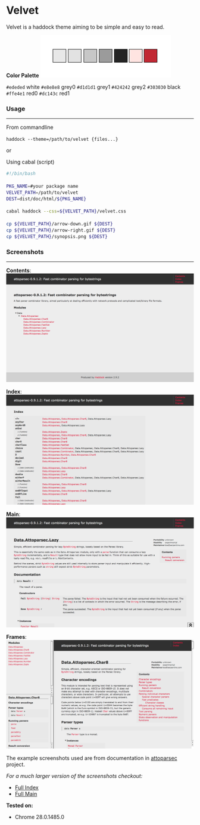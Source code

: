 # Velvet

Velvet is a haddock theme aiming to be simple and easy to read.

**Color Palette**
![color](https://github.com/sourrust/velvet/raw/master/img/colorpalette.png)

`#ededed` white
`#e8e8e8` grey0
`#d1d1d1` grey1
`#424242` grey2
`#303030` black
`#ffe4e1` red0
`#dc143c` red1

### Usage
***

From commandline

`haddock --theme=/path/to/velvet {files...}`

or

Using cabal (script)

```bash
#!/bin/bash

PKG_NAME=#your package name
VELVET_PATH=/path/to/velvet
DEST=dist/doc/html/${PKG_NAME}

cabal haddock --css=${VELVET_PATH}/velvet.css

cp ${VELVET_PATH}/arrow-down.gif ${DEST}
cp ${VELVET_PATH}/arrow-right.gif ${DEST}
cp ${VELVET_PATH}/synopsis.png ${DEST}
```

### Screenshots
***

**Contents**:
![contents](https://github.com/sourrust/velvet/raw/master/img/contents.png)

**Index**:
![index](https://github.com/sourrust/velvet/raw/master/img/index.png)

**Main**:
![main](https://github.com/sourrust/velvet/raw/master/img/main.png)

**Frames**:
![frame](https://github.com/sourrust/velvet/raw/master/img/frames.png)

The example screenshots used are from documentation in [attoparsec](https://github.com/bos/attoparsec) project.

_For a much larger version of the screenshots checkout:_

* [Full Index](https://github.com/sourrust/velvet/raw/master/img/index-full.png)
* [Full Main](https://github.com/sourrust/velvet/raw/master/img/main-full.png)

**Tested on:**

* Chrome 28.0.1485.0
